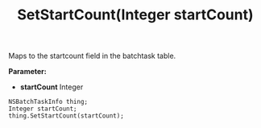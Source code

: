 ﻿---
uid: crmscript_ref_NSBatchTaskInfo_SetStartCount
title: SetStartCount(Integer startCount)
intellisense: NSBatchTaskInfo.SetStartCount
keywords: NSBatchTaskInfo, GetStartCount
so.topic: reference
---

Maps to the startcount field in the batchtask table.

**Parameter:** 
 - **startCount** Integer

```crmscript
NSBatchTaskInfo thing;
Integer startCount;
thing.SetStartCount(startCount);
```

